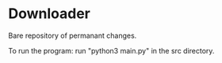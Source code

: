Downloader
==========

Bare repository of permanant changes.


To run the program: run "python3 main.py" in the src directory.
